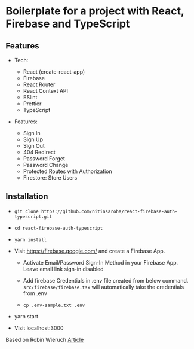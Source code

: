 # Boilerplate for a project with React, Firebase and TypeScript

## Features
* Tech:

  * React (create-react-app)
  * Firebase
  * React Router
  * React Context API
  * ESlint
  * Prettier
  * TypeScript

* Features:

  * Sign In
  * Sign Up
  * Sign Out
  * 404 Redirect
  * Password Forget
  * Password Change
  * Protected Routes with Authorization
  * Firestore: Store Users
  
## Installation
* `git clone https://github.com/nitinsaroha/react-firebase-auth-typescript.git`
* `cd react-firebase-auth-typescript`
* `yarn install`
* Visit https://firebase.google.com/ and create a Firebase App.

  * Activate Email/Password Sign-In Method in your Firebase App. Leave email link sign-in disabled
  * Add firebase Credentials in .env file created from below command. `src/firebase/firebase.tsx` will automatically take the credentials from .env

  * `cp .env-sample.txt .env`
* yarn start
* Visit localhost:3000


Based on Robin Wieruch [Article](https://www.robinwieruch.de/complete-firebase-authentication-react-tutorial)
